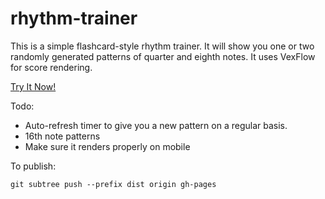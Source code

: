 # rhythm-trainer

This is a simple flashcard-style rhythm trainer. It will show you one or two randomly generated patterns of quarter and eighth notes. It uses VexFlow for score rendering.

[Try It Now!](https://tgerla.github.io/rhythm-trainer/)

Todo:

- Auto-refresh timer to give you a new pattern on a regular basis.
- 16th note patterns
- Make sure it renders properly on mobile

To publish:

```
git subtree push --prefix dist origin gh-pages
```
